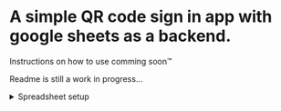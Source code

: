 # A simple QR code sign in app with google sheets as a backend.

Instructions on how to use comming soon™

Readme is still a work in progress...

<details>
<summary>Spreadsheet setup</summary>

<details>
<summary> - Spreadsheet data population & restrictions</summary>

## Spreadsheet Requirements

For the spreadsheet to function properly, ensure it includes the following columns with **exactly** the same headers:

| Email | ID  | Name | Legal Name | Arrived? | Forms? | Reminder email sent? |
| ----- | --- | ---- | ---------- | -------- | ------ | -------------------- |

- **Note:** You may reorder these columns as needed. However, **do not** change the spelling or modify any header names, as the code relies on them to locate the correct data.

## Columns to Populate

You need to populate the following columns:

- **Email**
- **Name**
- **Legal Name**

> **Tip:** I'd recommended to populating the **Forms?** column shortly before the event with people who filled out their forms before the event.

</details>

<details>
<summary>Spreadsheet creation & setup</summary>
  
# Setup (3-4 min):

<details>
  <summary>Step 1: Make a Copy of the Document</summary>

1. Click here to open the document.
2. Click **File** in the top left-hand corner.
3. From the dropdown, select **Make a copy**.
   <img width="1674" alt="9" src="https://github.com/user-attachments/assets/7905b735-6a65-4a99-907b-a0b0b0b4dee8" />
     <!-- Screenshot: "File" menu dropdown with "Make a copy" option highlighted -->
   </details>

<details>
  <summary>Step 2: Open the Apps Script Editor</summary>

1. After making a copy, click **Extensions** in the top menu.
2. From the dropdown, select **Apps Script**.
   <img width="1674" alt="8" src="https://github.com/user-attachments/assets/f52910ce-4876-4487-ac50-f49c3d9cfb77" />
     <!-- Screenshot: Apps Script editor opened via the Extensions menu -->
   </details>

<details>
  <summary>Step 3: Deploy the Web App</summary>

1. In the Apps Script editor, click **Deploy** in the top right-hand corner.
2. From the dropdown, select **New deployment**.

<img width="1674" alt="7" src="https://github.com/user-attachments/assets/9fc4ba56-cceb-48b0-8925-f0d5c2846465" />

4. In the deployment dialog:
   - Click the cog icon next to "Select type" and choose **Web app**.
   - Add a description (e.g., “A wonderful deployment of the sign in app”).
   - Set **Execute as** to **Me**.
   - Set **Who has access** to **Anyone**.
5. Click **Deploy**.

![6r](https://github.com/user-attachments/assets/542d4e89-d07b-43e0-b43d-eb1b2cb21c37)

  <!-- Screenshot: Deployment configuration dialog showing "Web app" settings, description, and access options -->

> **Tip:** Double-check these settings to ensure the program functions properly.

</details>

<details>
  <summary>Step 4: Authorise Access</summary>

1. Click the **Authorise access** button (you might need to click it twice).

<img width="1674" alt="5" src="https://github.com/user-attachments/assets/03a0e694-e7e0-49e6-87ef-80cebd7e2ba3" />

3. When the popup warns that the app is unsafe, click **Show Advanced**.
4. Then, click **Go to [your document name] (unsafe)**.

![4r](https://github.com/user-attachments/assets/fa014494-e348-4746-a42c-d90bbebd1f05)

  <!-- Screenshot: Authorization popup highlighting "Show Advanced" and "Go to [your document] (unsafe)" -->
</details>

<details>
  <summary>Step 5: Retrieve the Deployment URL</summary>

1. Once authorised, you'll see a page with the Deployment ID and Web app URL.
2. Copy the URL under the **URL** heading.
   ![3r](https://github.com/user-attachments/assets/3d5cc24d-a87f-4f21-bacd-64af6d7dac9a)
     <!-- Screenshot: Deployment details page highlighting the Web app URL -->
   </details>

<details>
  <summary>Step 6: Configure the Sign-In Page</summary>

1. Open [this website](https://evan-gan.github.io/GoogleSheetsQRSignIn/share.html).
2. Paste the copied URL into the field labeled **Script URL**.
3. Return to your spreadsheet and copy the Spreadsheet ID (highlighted portion of the URL).
4. Paste it into the field labeled **Spreadsheet ID**.
   <img width="1674" alt="2" src="https://github.com/user-attachments/assets/2d35badf-bef9-49ed-867a-be6f0712a48d" />
     <!-- Screenshot: Website interface showing the "Script URL" and "Spreadsheet ID" fields -->
   </details>

<details>
  <summary>Step 7: Generate and Share the Link & QR Code</summary>

1. Click **Generate link & QR code**.
2. Save the generated link and QR code.
3. Share them with your sign-in helpers.
   ![1r](https://github.com/user-attachments/assets/9f769502-d910-492a-8952-38d3a449e34f)
     <!-- Screenshot: Display of the generated link and QR code on the website -->
   </details>
   </details>
   </details>
